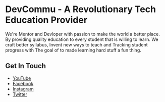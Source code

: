 # DevCommu - A Revolutionary Tech Education Provider
We're Mentor and Devloper with passion to make the world a better place.
By providing quality education to every student that is willing to learn.
We craft better syllabus, Invent new ways to teach and Tracking student progress
with The goal of to made learning hard stuff a fun thing.

## Get In Touch
- [YouTube](https://www.youtube.com/@DevCommu)
- [Facebook](https://www.facebook.com/DevCommu)
- [Instagram](https://www.instagram.com/DevCommu)
- [Twitter](https://www.twitter.com/DevCommuTh)
